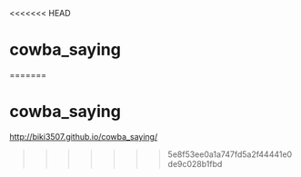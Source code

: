 <<<<<<< HEAD
# cowba_saying
=======
# cowba_saying

http://biki3507.github.io/cowba_saying/
>>>>>>> 5e8f53ee0a1a747fd5a2f44441e0de9c028b1fbd
